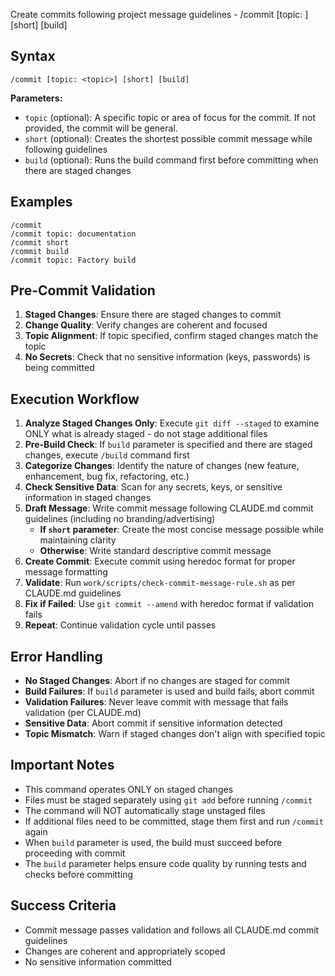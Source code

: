 Create commits following project message guidelines - /commit [topic: <topic>] [short] [build]

## Syntax

```
/commit [topic: <topic>] [short] [build]
```

**Parameters:**
- `topic` (optional): A specific topic or area of focus for the commit. If not provided, the commit will be general.
- `short` (optional): Creates the shortest possible commit message while following guidelines
- `build` (optional): Runs the build command first before committing when there are staged changes

## Examples

```
/commit
/commit topic: documentation
/commit short
/commit build
/commit topic: Factory build
```

## Pre-Commit Validation
1. **Staged Changes**: Ensure there are staged changes to commit
2. **Change Quality**: Verify changes are coherent and focused
3. **Topic Alignment**: If topic specified, confirm staged changes match the topic
4. **No Secrets**: Check that no sensitive information (keys, passwords) is being committed

## Execution Workflow
1. **Analyze Staged Changes Only**: Execute `git diff --staged` to examine ONLY what is already staged - do not stage additional files
2. **Pre-Build Check**: If `build` parameter is specified and there are staged changes, execute `/build` command first
3. **Categorize Changes**: Identify the nature of changes (new feature, enhancement, bug fix, refactoring, etc.)
4. **Check Sensitive Data**: Scan for any secrets, keys, or sensitive information in staged changes
5. **Draft Message**: Write commit message following CLAUDE.md commit guidelines (including no branding/advertising)
   - **If `short` parameter**: Create the most concise message possible while maintaining clarity
   - **Otherwise**: Write standard descriptive commit message
6. **Create Commit**: Execute commit using heredoc format for proper message formatting
7. **Validate**: Run `work/scripts/check-commit-message-rule.sh` as per CLAUDE.md guidelines
8. **Fix if Failed**: Use `git commit --amend` with heredoc format if validation fails
9. **Repeat**: Continue validation cycle until passes

## Error Handling
- **No Staged Changes**: Abort if no changes are staged for commit
- **Build Failures**: If `build` parameter is used and build fails, abort commit
- **Validation Failures**: Never leave commit with message that fails validation (per CLAUDE.md)
- **Sensitive Data**: Abort commit if sensitive information detected
- **Topic Mismatch**: Warn if staged changes don't align with specified topic

## Important Notes
- This command operates ONLY on staged changes
- Files must be staged separately using `git add` before running `/commit`
- The command will NOT automatically stage unstaged files
- If additional files need to be committed, stage them first and run `/commit` again
- When `build` parameter is used, the build must succeed before proceeding with commit
- The `build` parameter helps ensure code quality by running tests and checks before committing

## Success Criteria
- Commit message passes validation and follows all CLAUDE.md commit guidelines
- Changes are coherent and appropriately scoped
- No sensitive information committed
